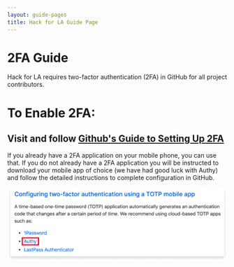 ```yaml
---
layout: guide-pages
title: Hack for LA Guide Page
---
```


# 2FA Guide

Hack for LA requires two-factor authentication (2FA) in GitHub for all project contributors.

# To Enable 2FA:
## Visit and follow [Github's Guide to Setting Up 2FA](https://docs.github.com/en/github/authenticating-to-github/configuring-two-factor-authentication "Github's Guide to Setting Up 2FA")

If you already have a 2FA application on your mobile phone, you can use that. If you do not already have a 2FA application you will be instructed to download your mobile app of choice (we have had good luck with Authy) and follow the detailed instructions to complete configuration in GitHub.

<img src="images/2fa-screenshot.png">